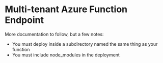 # Multi-tenant Azure Function Endpoint

More documentation to follow, but a few notes:

* You must deploy inside a subdirectory named the same thing as your function
* You must include node_modules in the deployment

